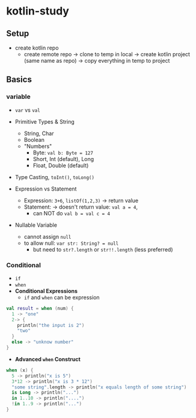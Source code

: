 # kotlin-study

## Setup
- create kotlin repo
  - create remote repo -> clone to temp in local -> create kotlin project (same name as repo) -> copy everything in temp to project


## Basics

### variable
- `var` vs `val`

- Primitive Types & String
  - String, Char
  - Boolean
  - "Numbers"
    - Byte: `val b: Byte = 127`
    - Short, Int (default), Long
    - Float, Double (default)
- Type Casting, `toInt()`, `toLong()` 

- Expression vs Statement
  - Expression: `3+6`, `listOf(1,2,3)` -> return value
  - Statement: -> doesn't return value: `val a = 4`, 
    - can NOT do `val b = val c = 4` 

- Nullable Variable
  - cannot assign `null`
  - to allow null: `var str: String? = null`
    - but need to `str?.length` or `str!!.length` (less preferred)

### Conditional
- `if`
- `when`
- **Conditional Expressions**
  - `if` and `when` can be expression
```kotlin
val result = when (num) {
  1 -> "one"
  2-> {
    println("the input is 2")
    "two"
  }
  else -> "unknow number"
}
```
- **Advanced `when` Construct**
```kotlin
when (x) {
  5 -> println("x is 5")
  3*12 -> println("x is 3 * 12")
  "some string".length -> println("x equals length of some string")
  is Long -> println("...")
  in 1..10 -> println("....")
  !in 1..9 -> println("...")
}
```